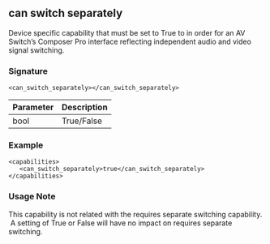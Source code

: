 ## can switch separately

Device specific capability that must be set to True to in order for an AV Switch’s Composer Pro interface reflecting independent audio and video signal switching.


### Signature
`<can_switch_separately></can_switch_separately>`


| Parameter | Description |
| --- | --- |
| bool | True/False |


### Example

	<capabilities>
	   <can_switch_separately>true</can_switch_separately>
	</capabilities>


### Usage Note

This capability is not related with the requires separate switching capability.  A setting of True or False will have no impact on requires separate switching.

